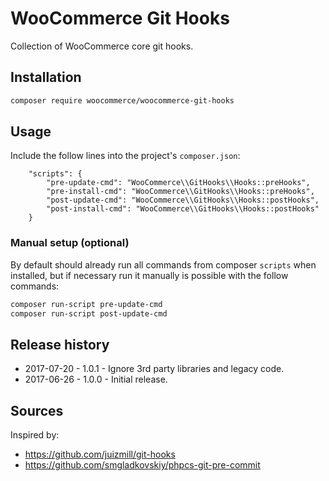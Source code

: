 # WooCommerce Git Hooks

Collection of WooCommerce core git hooks.

## Installation

```bash
composer require woocommerce/woocommerce-git-hooks
```

## Usage

Include the follow lines into the project's `composer.json`:

```
    "scripts": {
        "pre-update-cmd": "WooCommerce\\GitHooks\\Hooks::preHooks",
        "pre-install-cmd": "WooCommerce\\GitHooks\\Hooks::preHooks",
        "post-update-cmd": "WooCommerce\\GitHooks\\Hooks::postHooks",
        "post-install-cmd": "WooCommerce\\GitHooks\\Hooks::postHooks"
    }
```

### Manual setup (optional)

By default should already run all commands from composer `scripts` when installed, but if necessary run it manually is possible with the follow commands:

```bash
composer run-script pre-update-cmd
composer run-script post-update-cmd
```

## Release history

- 2017-07-20 - 1.0.1 - Ignore 3rd party libraries and legacy code.
- 2017-06-26 - 1.0.0 - Initial release.

## Sources

Inspired by:

- <https://github.com/juizmill/git-hooks>
- <https://github.com/smgladkovskiy/phpcs-git-pre-commit>
